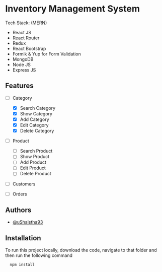 
# Inventory Management System

Tech Stack:
(MERN)
- React JS
- React Router
- Redux
- React Bootstrap
- Formik & Yup for Form Validation
- MongoDB
- Node JS
- Express JS


## Features

- [ ] Category
    - [x] Search Category
    - [x] Show Category
    - [x] Add Category
    - [x] Edit Category
    - [x] Delete Category
- [ ] Product
    - [ ] Search Product
    - [ ] Show Product
    - [ ] Add Product
    - [ ] Edit Product
    - [ ] Delete Product
- [ ] Customers
- [ ] Orders


## Authors

- [@uShalstha93](https://www.github.com/uShalstha93)


## Installation

To run this project locally, download the code, navigate to that folder and then run the following command

```bash
  npm install
```
    

    
